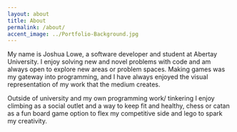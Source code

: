 ```yaml
---
layout: about
title: About
permalink: /about/
accent_image: ../Portfolio-Background.jpg
---
```


My name is Joshua Lowe, a software developer and student at Abertay University. I enjoy solving new and novel problems with code and am always open to explore new areas or problem spaces. Making games was my gateway into programming, and I have always enjoyed the visual representation of my work that the medium creates.

Outside of university and my own programming work/ tinkering I enjoy climbing as a social outlet and a way to keep fit and healthy, chess or catan as a fun board game option to flex my competitive side and lego to spark my creativity.